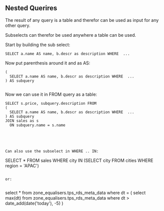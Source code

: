 ## Nested Querires


The result of any query is a table and therefor can be used as input for any other query.

Subselects can therefor be used anywhere a table can be used.



Start by building the sub select:


```
SELECT a.name AS name, b.descr as description WHERE  ... 
```


Now put parenthesis around it and as AS:


```
(
  SELECT a.name AS name, b.descr as description WHERE  ... 
) AS subquery


```

Now we can use it in FROM query as a table:

```
SELECT s.price, subquery.description FROM
(
  SELECT a.name AS name, b.descr as description WHERE  ... 
) AS subquery
JOIN sales as s
  ON subquery.name = s.name




 
Can also use the subselect in WHERE .. IN: 

```
SELECT * FROM sales WHERE city IN (SELECT city FROM cities WHERE region = 'APAC')
```

or:


```
select
  *
from
  zone_equalisers.tps_rds_meta_data
where
  dt = (
    select
      max(dt)
    from
      zone_equalisers.tps_rds_meta_data
    where
      dt > date_add(date('today'), -5)
  )
```
